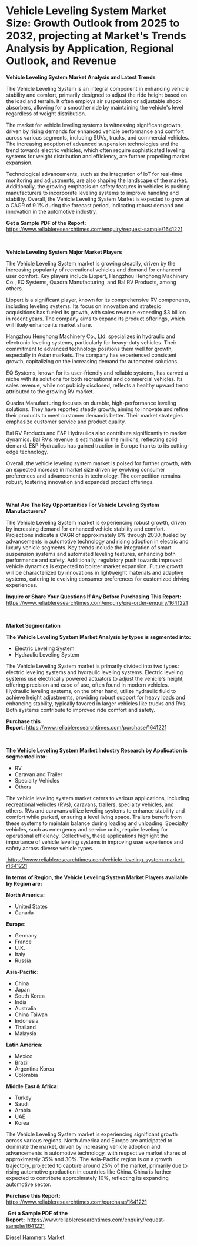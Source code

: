 <p><h1>Vehicle Leveling System Market Size: Growth Outlook from 2025 to 2032, projecting at Market's Trends Analysis by Application, Regional Outlook, and Revenue</h1></p><p><strong>Vehicle Leveling System Market Analysis and Latest Trends</strong></p>
<p><p>The Vehicle Leveling System is an integral component in enhancing vehicle stability and comfort, primarily designed to adjust the ride height based on the load and terrain. It often employs air suspension or adjustable shock absorbers, allowing for a smoother ride by maintaining the vehicle's level regardless of weight distribution. </p><p>The market for vehicle leveling systems is witnessing significant growth, driven by rising demands for enhanced vehicle performance and comfort across various segments, including SUVs, trucks, and commercial vehicles. The increasing adoption of advanced suspension technologies and the trend towards electric vehicles, which often require sophisticated leveling systems for weight distribution and efficiency, are further propelling market expansion.</p><p>Technological advancements, such as the integration of IoT for real-time monitoring and adjustments, are also shaping the landscape of the market. Additionally, the growing emphasis on safety features in vehicles is pushing manufacturers to incorporate leveling systems to improve handling and stability. Overall, the Vehicle Leveling System Market is expected to grow at a CAGR of 9.1% during the forecast period, indicating robust demand and innovation in the automotive industry.</p></p>
<p><strong>Get a Sample PDF of the Report:&nbsp;</strong> <a href="https://www.reliableresearchtimes.com/enquiry/request-sample/1641221?utm_campaign=2102&utm_medium=2&utm_source=Github&utm_content=ia&utm_term=22022025&utm_id=vehicle-leveling-system">https://www.reliableresearchtimes.com/enquiry/request-sample/1641221</a></p>
<p>&nbsp;</p>
<p><strong>Vehicle Leveling System Major Market Players</strong></p>
<p><p>The Vehicle Leveling System market is growing steadily, driven by the increasing popularity of recreational vehicles and demand for enhanced user comfort. Key players include Lippert, Hangzhou Henghong Machinery Co., EQ Systems, Quadra Manufacturing, and Bal RV Products, among others.</p><p>Lippert is a significant player, known for its comprehensive RV components, including leveling systems. Its focus on innovation and strategic acquisitions has fueled its growth, with sales revenue exceeding $3 billion in recent years. The company aims to expand its product offerings, which will likely enhance its market share.</p><p>Hangzhou Henghong Machinery Co., Ltd. specializes in hydraulic and electronic leveling systems, particularly for heavy-duty vehicles. Their commitment to advanced technology positions them well for growth, especially in Asian markets. The company has experienced consistent growth, capitalizing on the increasing demand for automated solutions.</p><p>EQ Systems, known for its user-friendly and reliable systems, has carved a niche with its solutions for both recreational and commercial vehicles. Its sales revenue, while not publicly disclosed, reflects a healthy upward trend attributed to the growing RV market.</p><p>Quadra Manufacturing focuses on durable, high-performance leveling solutions. They have reported steady growth, aiming to innovate and refine their products to meet customer demands better. Their market strategies emphasize customer service and product quality.</p><p>Bal RV Products and E&P Hydraulics also contribute significantly to market dynamics. Bal RV’s revenue is estimated in the millions, reflecting solid demand. E&P Hydraulics has gained traction in Europe thanks to its cutting-edge technology.</p><p>Overall, the vehicle leveling system market is poised for further growth, with an expected increase in market size driven by evolving consumer preferences and advancements in technology. The competition remains robust, fostering innovation and expanded product offerings.</p></p>
<p>&nbsp;</p>
<p><strong>What Are The Key Opportunities For Vehicle Leveling System Manufacturers?</strong></p>
<p><p>The Vehicle Leveling System market is experiencing robust growth, driven by increasing demand for enhanced vehicle stability and comfort. Projections indicate a CAGR of approximately 6% through 2030, fueled by advancements in automotive technology and rising adoption in electric and luxury vehicle segments. Key trends include the integration of smart suspension systems and automated leveling features, enhancing both performance and safety. Additionally, regulatory push towards improved vehicle dynamics is expected to bolster market expansion. Future growth will be characterized by innovations in lightweight materials and adaptive systems, catering to evolving consumer preferences for customized driving experiences.</p></p>
<p><strong>Inquire or Share Your Questions If Any Before Purchasing This Report:</strong> <a href="https://www.reliableresearchtimes.com/enquiry/pre-order-enquiry/1641221?utm_campaign=2102&utm_medium=2&utm_source=Github&utm_content=ia&utm_term=22022025&utm_id=vehicle-leveling-system">https://www.reliableresearchtimes.com/enquiry/pre-order-enquiry/1641221</a></p>
<p>&nbsp;</p>
<p><strong>Market Segmentation</strong></p>
<p><strong>The Vehicle Leveling System Market Analysis by types is segmented into:</strong></p>
<p><ul><li>Electric Leveling System</li><li>Hydraulic Leveling System</li></ul></p>
<p><p>The Vehicle Leveling System market is primarily divided into two types: electric leveling systems and hydraulic leveling systems. Electric leveling systems use electrically powered actuators to adjust the vehicle's height, offering precision and ease of use, often found in modern vehicles. Hydraulic leveling systems, on the other hand, utilize hydraulic fluid to achieve height adjustments, providing robust support for heavy loads and enhancing stability, typically favored in larger vehicles like trucks and RVs. Both systems contribute to improved ride comfort and safety.</p></p>
<p><strong>Purchase this Report:&nbsp;</strong><a href="https://www.reliableresearchtimes.com/purchase/1641221?utm_campaign=2102&utm_medium=2&utm_source=Github&utm_content=ia&utm_term=22022025&utm_id=vehicle-leveling-system">https://www.reliableresearchtimes.com/purchase/1641221</a></p>
<p>&nbsp;</p>
<p><strong>The Vehicle Leveling System Market Industry Research by Application is segmented into:</strong></p>
<p><ul><li>RV</li><li>Caravan and Trailer</li><li>Specialty Vehicles</li><li>Others</li></ul></p>
<p><p>The vehicle leveling system market caters to various applications, including recreational vehicles (RVs), caravans, trailers, specialty vehicles, and others. RVs and caravans utilize leveling systems to enhance stability and comfort while parked, ensuring a level living space. Trailers benefit from these systems to maintain balance during loading and unloading. Specialty vehicles, such as emergency and service units, require leveling for operational efficiency. Collectively, these applications highlight the importance of vehicle leveling systems in improving user experience and safety across diverse vehicle types.</p></p>
<p><a href="https://www.reliableresearchtimes.com/vehicle-leveling-system-market-r1641221?utm_campaign=2102&utm_medium=2&utm_source=Github&utm_content=ia&utm_term=22022025&utm_id=vehicle-leveling-system">&nbsp;https://www.reliableresearchtimes.com/vehicle-leveling-system-market-r1641221</a></p>
<p><strong>In terms of Region, the Vehicle Leveling System Market Players available by Region are:</strong></p>
<p>
    <p> <strong> North America: </strong>
        <ul>
            <li>United States</li>
            <li>Canada</li>
        </ul>
        </p> 
    <p> <strong> Europe: </strong>
        <ul>
            <li>Germany</li>
            <li>France</li>
            <li>U.K.</li>
            <li>Italy</li>
            <li>Russia</li>
        </ul>
        </p> 
    <p> <strong> Asia-Pacific: </strong>
        <ul>
            <li>China</li>
            <li>Japan</li>
            <li>South Korea</li>
            <li>India</li>
            <li>Australia</li>
            <li>China Taiwan</li>
            <li>Indonesia</li>
            <li>Thailand</li>
            <li>Malaysia</li>
        </ul>
        </p> 
    <p> <strong> Latin America: </strong>
        <ul>
            <li>Mexico</li>
            <li>Brazil</li>
            <li>Argentina Korea</li>
            <li>Colombia</li>
        </ul>
        </p> 
    <p> <strong> Middle East & Africa: </strong>
        <ul>
            <li>Turkey</li>
            <li>Saudi</li>
            <li>Arabia</li>
            <li>UAE</li>
            <li>Korea</li>
        </ul>
    </p>
    </p>
<p><p>The Vehicle Leveling System market is experiencing significant growth across various regions. North America and Europe are anticipated to dominate the market, driven by increasing vehicle adoption and advancements in automotive technology, with respective market shares of approximately 35% and 30%. The Asia-Pacific region is on a growth trajectory, projected to capture around 25% of the market, primarily due to rising automotive production in countries like China. China is further expected to contribute approximately 10%, reflecting its expanding automotive sector.</p></p>
<p><strong>Purchase this Report: </strong><a href="https://www.reliableresearchtimes.com/purchase/1641221?utm_campaign=2102&utm_medium=2&utm_source=Github&utm_content=ia&utm_term=22022025&utm_id=vehicle-leveling-system">https://www.reliableresearchtimes.com/purchase/1641221</a></p>
<p>&nbsp;<strong>Get a Sample PDF of the Report:&nbsp;&nbsp;</strong><a href="https://www.reliableresearchtimes.com/enquiry/request-sample/1641221?utm_campaign=2102&utm_medium=2&utm_source=Github&utm_content=ia&utm_term=22022025&utm_id=vehicle-leveling-system">https://www.reliableresearchtimes.com/enquiry/request-sample/1641221</a></p>
<p><strong></strong></p>
<p><p><a href="https://github.com/ygfu6u/Market-Research-Report-List-1/blob/main/diesel-hammers-market.md?utm_campaign=2102&utm_medium=2&utm_source=Github&utm_content=ia&utm_term=22022025&utm_id=vehicle-leveling-system">Diesel Hammers Market</a></p></p>